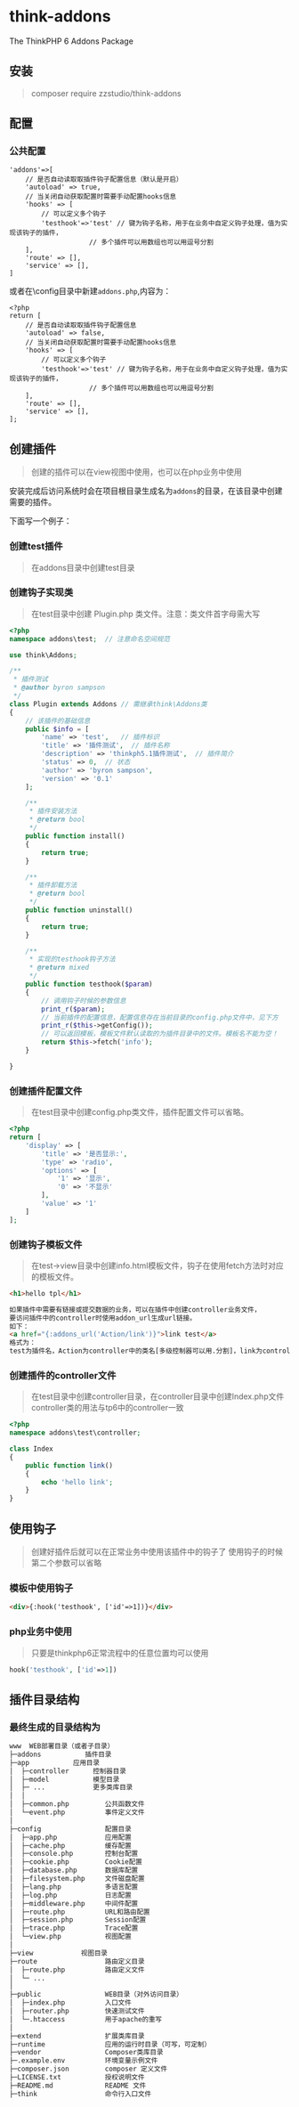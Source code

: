 # think-addons
The ThinkPHP 6 Addons Package

## 安装
> composer require zzstudio/think-addons

## 配置
### 公共配置
```
'addons'=>[
    // 是否自动读取取插件钩子配置信息（默认是开启）
    'autoload' => true,
    // 当关闭自动获取配置时需要手动配置hooks信息
    'hooks' => [
	    // 可以定义多个钩子
        'testhook'=>'test' // 键为钩子名称，用于在业务中自定义钩子处理，值为实现该钩子的插件，
					// 多个插件可以用数组也可以用逗号分割
	],
    'route' => [],
    'service' => [],
]
```
或者在\config目录中新建`addons.php`,内容为：
```
<?php
return [
	// 是否自动读取取插件钩子配置信息
    'autoload' => false,
    // 当关闭自动获取配置时需要手动配置hooks信息
    'hooks' => [
        // 可以定义多个钩子
        'testhook'=>'test' // 键为钩子名称，用于在业务中自定义钩子处理，值为实现该钩子的插件，
                    // 多个插件可以用数组也可以用逗号分割
    ],
    'route' => [],
    'service' => [],
];
```

## 创建插件
> 创建的插件可以在view视图中使用，也可以在php业务中使用
 
安装完成后访问系统时会在项目根目录生成名为`addons`的目录，在该目录中创建需要的插件。

下面写一个例子：

### 创建test插件
> 在addons目录中创建test目录

### 创建钩子实现类
> 在test目录中创建 Plugin.php 类文件。注意：类文件首字母需大写

```php
<?php
namespace addons\test;	// 注意命名空间规范

use think\Addons;

/**
 * 插件测试
 * @author byron sampson
 */
class Plugin extends Addons	// 需继承think\Addons类
{
	// 该插件的基础信息
    public $info = [
        'name' => 'test',	// 插件标识
        'title' => '插件测试',	// 插件名称
        'description' => 'thinkph5.1插件测试',	// 插件简介
        'status' => 0,	// 状态
        'author' => 'byron sampson',
        'version' => '0.1'
    ];

    /**
     * 插件安装方法
     * @return bool
     */
    public function install()
    {
        return true;
    }

    /**
     * 插件卸载方法
     * @return bool
     */
    public function uninstall()
    {
        return true;
    }

    /**
     * 实现的testhook钩子方法
     * @return mixed
     */
    public function testhook($param)
    {
		// 调用钩子时候的参数信息
        print_r($param);
		// 当前插件的配置信息，配置信息存在当前目录的config.php文件中，见下方
        print_r($this->getConfig());
		// 可以返回模板，模板文件默认读取的为插件目录中的文件。模板名不能为空！
        return $this->fetch('info');
    }

}
```

### 创建插件配置文件
> 在test目录中创建config.php类文件，插件配置文件可以省略。

```php
<?php
return [
    'display' => [
        'title' => '是否显示:',
        'type' => 'radio',
        'options' => [
            '1' => '显示',
            '0' => '不显示'
        ],
        'value' => '1'
    ]
];
```

### 创建钩子模板文件
> 在test->view目录中创建info.html模板文件，钩子在使用fetch方法时对应的模板文件。

```html
<h1>hello tpl</h1>

如果插件中需要有链接或提交数据的业务，可以在插件中创建controller业务文件，
要访问插件中的controller时使用addon_url生成url链接。
如下：
<a href="{:addons_url('Action/link')}">link test</a>
格式为：
test为插件名，Action为controller中的类名[多级控制器可以用.分割]，link为controller中的方法
```

### 创建插件的controller文件
> 在test目录中创建controller目录，在controller目录中创建Index.php文件
> controller类的用法与tp6中的controller一致

```php
<?php
namespace addons\test\controller;

class Index
{
    public function link()
    {
        echo 'hello link';
    }
}
```

## 使用钩子
> 创建好插件后就可以在正常业务中使用该插件中的钩子了
> 使用钩子的时候第二个参数可以省略

### 模板中使用钩子

```html
<div>{:hook('testhook', ['id'=>1])}</div>
```

### php业务中使用
> 只要是thinkphp6正常流程中的任意位置均可以使用

```php
hook('testhook', ['id'=>1])
```

## 插件目录结构
### 最终生成的目录结构为

```html
www  WEB部署目录（或者子目录）
├─addons           插件目录
├─app           应用目录
│  ├─controller      控制器目录
│  ├─model           模型目录
│  ├─ ...            更多类库目录
│  │
│  ├─common.php         公共函数文件
│  └─event.php          事件定义文件
│
├─config                配置目录
│  ├─app.php            应用配置
│  ├─cache.php          缓存配置
│  ├─console.php        控制台配置
│  ├─cookie.php         Cookie配置
│  ├─database.php       数据库配置
│  ├─filesystem.php     文件磁盘配置
│  ├─lang.php           多语言配置
│  ├─log.php            日志配置
│  ├─middleware.php     中间件配置
│  ├─route.php          URL和路由配置
│  ├─session.php        Session配置
│  ├─trace.php          Trace配置
│  └─view.php           视图配置
│
├─view            视图目录
├─route                 路由定义目录
│  ├─route.php          路由定义文件
│  └─ ...   
│
├─public                WEB目录（对外访问目录）
│  ├─index.php          入口文件
│  ├─router.php         快速测试文件
│  └─.htaccess          用于apache的重写
│
├─extend                扩展类库目录
├─runtime               应用的运行时目录（可写，可定制）
├─vendor                Composer类库目录
├─.example.env          环境变量示例文件
├─composer.json         composer 定义文件
├─LICENSE.txt           授权说明文件
├─README.md             README 文件
├─think                 命令行入口文件
```
